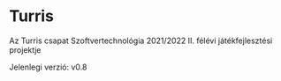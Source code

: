 # Turris

Az Turris csapat Szoftvertechnológia 2021/2022 II. félévi játékfejlesztési projektje

Jelenlegi verzió: v0.8
